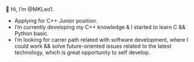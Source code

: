 👋 Hi, I’m @MKLeo1.

- Applying for C++ Junior position.  
- I’m currently developing my C++ knowledge & I started to learn C && Python basic.
- I’m looking for carrer path related with software development, where I could work && solve future-oriented issues related to the latest technology, which is great opportunity to self develop. 

